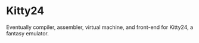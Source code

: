 # Kitty24

Eventually compiler, assembler, virtual machine, and front-end for Kitty24,
a fantasy emulator.